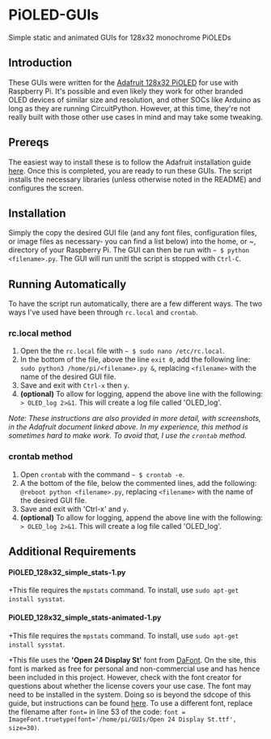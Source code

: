 # PiOLED-GUIs
Simple static and animated GUIs for 128x32 monochrome PiOLEDs

## Introduction

These GUIs were written for the [Adafruit 128x32 PiOLED](https://www.adafruit.com/product/3527) for use with Raspberry Pi. It's possible and even likely they work for other branded OLED devices of similar size and resolution, and other SOCs like Arduino as long as they are running CircuitPython. However, at this time, they're not really built with those other use cases in mind and may take some tweaking. 

## Prereqs

The easiest way to install these is to follow the Adafruit installation guide [here](https://learn.adafruit.com/adafruit-pioled-128x32-mini-oled-for-raspberry-pi/). Once this is completed, you are ready to run these GUIs. The script installs the necessary libraries (unless otherwise noted in the README) and configures the screen.

## Installation

Simply the copy the desired GUI file (and any font files, configuration files, or image files as necessary- you can find a list below) into the home, or ~, directory of your Raspberry Pi. The GUI can then be run with `~ $ python <filename>.py`. The GUI will run unitl the script is stopped with `Ctrl-C`.

## Running Automatically

To have the script run automatically, there are a few different ways. The two ways I've used have been through `rc.local` and `crontab`.

### rc.local method

1. Open the the `rc.local` file with `~ $ sudo nano /etc/rc.local`. 
2. In the bottom of the file, above the line `exit 0`, add the following line: `sudo python3 /home/pi/<filename>.py &`, replacing `<filename>` with the name of the desired GUI file.
3. Save and exit with `Ctrl-x` then `y`.
4. **(optional)** To allow for logging, append the above line with the following: `> OLED_log 2>&1`. This will create a log file called 'OLED_log'.

_Note: These instructions are also provided in more detail, with screenshots, in the Adafruit document linked above. In my experience, this method is sometimes hard to make work. To avoid that, I use the `crontab` method._

### crontab method

1. Open `crontab` with the command `~ $ crontab -e`. 
2. A the bottom of the file, below the commented lines, add the following: `@reboot python <filename>.py`, replacing `<filename>` with the name of the desired GUI file.
3. Save and exit with 'Ctrl-x' and `y`. 
4. **(optional)** To allow for logging, append the above line with the following: `> OLED_log 2>&1`. This will create a log file called 'OLED_log'.

## Additional Requirements

#### PiOLED_128x32_simple_stats-1.py

+This file requires the `mpstats` command. To install, use `sudo apt-get install sysstat`.

#### PiOLED_128x32_simple_stats-animated-1.py

+This file requires the `mpstats` command. To install, use `sudo apt-get install sysstat`.

+This file uses the **'Open 24 Display St'** font from [DaFont](https://dafont.com). On the site, this font is marked as free for personal and non-commercial use and has hence been included in this project. However, check with the font creator for questions about whether the license covers your use case. The font may need to be installed in the system. Doing so is beyond the sdcope of this guide, but instructions can be found [here](https://www.unixtutorial.org/how-to-install-ttf-fonts-in-linux/). To use a different font, replace the filename after `font=` in line 53 of the code: `font = ImageFont.truetype(font='/home/pi/GUIs/Open 24 Display St.ttf', size=30)`.

